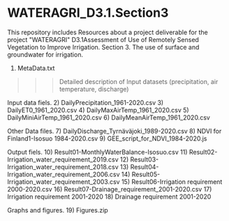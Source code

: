# WATERAGRI_D3.1.Section3
This repository includes Resources about a project deliverable for the project "WATERAGRI" D3.1Assessment of Use of Remotely Sensed Vegetation to Improve Irrigation. Section 3. The use of surface and groundwater for irrigation.

1) MetaData.txt
>>> Detailed description of Input datasets (precipitation, air temperature, discharge)

Input data fiels.
2) DailyPrecipitation_1961-2020.csv
3) DailyET0_1961_2020.csv
4) DailyMaxAirTemp_1961_2020.csv
5) DailyMiniAirTemp_1961_2020.csv
6) DailyMeanAirTemp_1961_2020.csv

Other Data files.
7) DailyDischarge_Tyrnäväjoki_1989-2020.csv
8) NDVI for Finland1-Isosuo 1984-2020.csv
9) GEE_script_for_NDVI_1984-2020.js

Output fiels.
10) Result01-MonthlyWaterBalance-Isosuo.csv
11) Result02-Irrigation_water_requirement_2019.csv
12) Result03-Irrigation_water_requirement_2018.csv
13) Result04-Irrigation_water_requirement_2006.csv
14) Result05-Irrigation_water_requirement_2003.csv
15) Result06-Irrigation requirement 2000-2020.csv
16) Result07-Drainage_requirement_2001-2020.csv
17) Irrigation requirement 2001-2020
18) Drainage requirement 2001-2020

Graphs and figures.
19) Figures.zip
